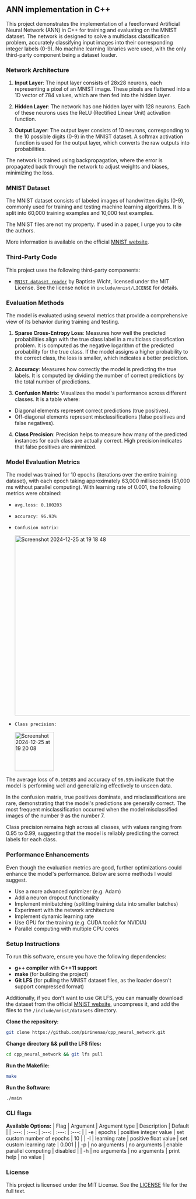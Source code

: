 ## ANN implementation in C++

This project demonstrates the implementation of a feedforward Artificial Neural Network (ANN) in C++ for training and evaluating on the MNIST dataset. The network is designed to solve a multiclass classification problem, accurately classifying input images into their corresponding integer labels (0-9). No machine learning libraries were used, with the only third-party component being a dataset loader.

### Network Architecture

1. **Input Layer**: The input layer consists of 28x28 neurons, each representing a pixel of an MNIST image. These pixels are flattened into a 1D vector of 784 values, which are then fed into the hidden layer.

2. **Hidden Layer**: The network has one hidden layer with 128 neurons. Each of these neurons uses the ReLU (Rectified Linear Unit) activation function.

3. **Output Layer**: The output layer consists of 10 neurons, corresponding to the 10 possible digits (0-9) in the MNIST dataset. A softmax activation function is used for the output layer, which converts the raw outputs into probabilities.

The network is trained using backpropagation, where the error is propagated back through the network to adjust weights and biases, minimizing the loss.

### MNIST Dataset

The MNIST dataset consists of labeled images of handwritten digits (0-9), commonly used for training and testing machine learning algorithms. It is split into 60,000 training examples and 10,000 test examples.

The MNIST files are not my property. If used in a paper, I urge you to cite the authors.

More information is available on the official [MNIST website](https://yann.lecun.com/exdb/mnist/).

### Third-Party Code

This project uses the following third-party components:

- [`MNIST dataset reader`](https://github.com/wichtounet/mnist) by Baptiste Wicht, licensed under the MIT License. See the license notice in `include/mnist/LICENSE` for details.

### Evaluation Methods

The model is evaluated using several metrics that provide a comprehensive view of its behavior during training and testing.

1. **Sparse Cross-Entropy Loss**: Measures how well the predicted probabilities align with the true class label in a multiclass classification problem. It is computed as the negative logarithm of the predicted probability for the true class. If the model assigns a higher probability to the correct class, the loss is smaller, which indicates a better prediction.

2. **Accuracy**: Measures how correctly the model is predicting the true labels. It is computed by dividing the number of correct predictions by the total number of predictions.

3. **Confusion Matrix**: Visualizes the model's performance across different classes. It is a table where:

- Diagonal elements represent correct predictions (true positives).
- Off-diagonal elements represent misclassifications (false positives and false negatives).

4. **Class Precision**: Precision helps to measure how many of the predicted instances for each class are actually correct. High precision indicates that false positives are minimized.

### Model Evaluation Metrics

The model was trained for 10 epochs (iterations over the entire training dataset), with each epoch taking approximately 63,000 milliseconds (81,000 ms without parallel computing). With learning rate of 0.001, the following metrics were obtained:

- `avg.loss: 0.100203`
- `accuracy: 96.93%`
- `Confusion matrix:`

   <img width="492" alt="Screenshot 2024-12-25 at 19 18 48" src="https://github.com/user-attachments/assets/72891254-0e15-4fe6-ae20-d908b104c21d" />

- `Class precision:`

  <img width="107" alt="Screenshot 2024-12-25 at 19 20 08" src="https://github.com/user-attachments/assets/7446875b-1d61-496c-a19c-ce02623863f9" />

The average loss of `0.100203` and accuracy of `96.93%` indicate that the model is performing well and generalizing effectively to unseen data.

In the confusion matrix, true positives dominate, and misclassifications are rare, demonstrating that the model's predictions are generally correct. The most frequent misclassification occurred when the model misclassified images of the number 9 as the number 7.

Class precision remains high across all classes, with values ranging from 0.95 to 0.99, suggesting that the model is reliably predicting the correct labels for each class.

### Performance Enhancements

Even though the evaluation metrics are good, further optimizations could enhance the model's performance. Below are some methods I would suggest.

- Use a more advanced optimizer (e.g. Adam)
- Add a neuron dropout functionality
- Implement minibatching (splitting training data into smaller batches)
- Experiment with the network architecture
- Implement dynamic learning rate
- Use GPU for the training (e.g. CUDA toolkit for NVIDIA)
- Parallel computing with multiple CPU cores

### Setup Instructions

To run this software, ensure you have the following dependencies:

- **g++ compiler** with **C++11 support**
- **make** (for building the project)
- **Git LFS** (for pulling the MNIST dataset files, as the loader doesn't support compressed format)

Additionally, if you don't want to use Git LFS, you can manually download the dataset from the official [MNIST website](https://yann.lecun.com/exdb/mnist/), uncompress it, and add the files to the `/include/mnist/datasets` directory.

**Clone the repository:**

```bash
git clone https://github.com/pirinenao/cpp_neural_network.git
```

**Change directory && pull the LFS files:**

```bash
cd cpp_neural_network && git lfs pull
```

**Run the Makefile:**

```bash
make
```

**Run the Software:**
```bash
./main
```

### CLI flags

**Available Options:**
| Flag  | Argument        | Argument type             | Description                 | Default  |
| :---: | :---:           | :---:                     | :---:                       | :---:    |
| -e    | epochs          | positive integer value    | set custom number of epochs | 10       |
| -l    | learning rate   | positive float value      | set custom learning rate    | 0.001    | 
| -p    | no arguments    | no arguments              | enable parallel computing   | disabled |
| -h    | no arguments    | no arguments              | print help                  | no value |


### License

This project is licensed under the MIT License. See the [LICENSE](./LICENSE) file for the full text.
